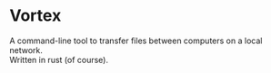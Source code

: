 # Vortex
A command-line tool to transfer files between computers on a local network. \
Written in rust (of course).

